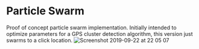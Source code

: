 # Particle Swarm
Proof of concept particle swarm implementation. Initially intended to optimize parameters for a GPS cluster detection algorithm, this version just swarms to a click location.
![Screenshot 2019-09-22 at 22 05 07](https://user-images.githubusercontent.com/5805498/65405406-41eb6400-dddc-11e9-847e-e477430b0256.png)
